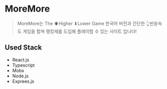 # MoreMore

> MoreMore는 The ⬆Higher ⬇Lower Game 한국어 버전과 간단한 👆반응속도 게임을 합쳐 랭킹제를 도입해 플레이할 수 있는 사이트 입니다!


## Used Stack
* React.js
* Typescript
* Mobx
* Node.js
* Exprees.js
